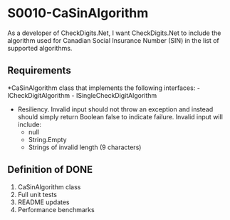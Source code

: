 # S0010-CaSinAlgorithm

As a developer of CheckDigits.Net, I want CheckDigits.Net to include the algorithm
used for Canadian Social Insurance Number (SIN) in the list of supported algorithms.

## Requirements

*CaSinAlgorithm class that implements the following interfaces:
	- ICheckDigitAlgorithm
	- ISingleCheckDigitAlgorithm
* Resiliency. Invalid input should not throw an exception and instead should simply return Boolean false to indicate failure. Invalid input will include:
	- null
	- String.Empty
	- Strings of invalid length (9 characters)

## Definition of DONE

1. CaSinAlgorithm class
1. Full unit tests
1. README updates
1. Performance benchmarks